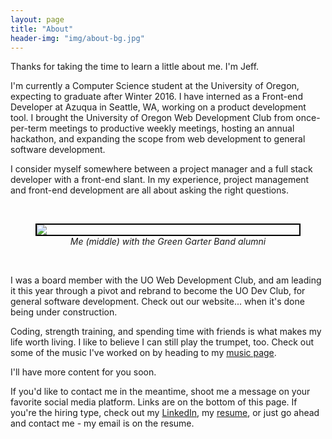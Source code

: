```yaml
---
layout: page
title: "About"
header-img: "img/about-bg.jpg"
---
```


Thanks for taking the time to learn a little about me. I'm Jeff.

I'm currently a Computer Science student at the University of Oregon, expecting to graduate after Winter 2016. I have interned as a Front-end Developer at Azuqua in Seattle, WA, working on a product development tool. I brought the University of Oregon Web Development Club from once-per-term meetings to productive weekly meetings, hosting an annual hackathon, and expanding the scope from web development to general software development.

I consider myself somewhere between a project manager and a full stack developer with a front-end slant. In my experience, project management and front-end development are all about asking the right questions.

<br>
<figure>
  <img src="{{site.url}}/img/dreamteam.jpg" style="border: 2px solid black; display: block; margin-left: auto; margin-right: auto;">
  <figcaption style="text-align: center;"><em>Me (middle) with the Green Garter Band alumni</em></figcaption>
</figure>
<br>

I was a board member with the UO Web Development Club, and am leading it this year through a pivot and rebrand to become the UO Dev Club, for general software development. Check out our website... when it's done being under construction.

Coding, strength training, and spending time with friends is what makes my life worth living. I like to believe I can still play the trumpet, too. Check out some of the music I've worked on by heading to my [music page]({{site.url}}/music).

I'll have more content for you soon. 

If you'd like to contact me in the meantime, shoot me a message on your favorite social media platform. Links are on the bottom of this page. If you're the hiring type, check out my [LinkedIn](https://www.linkedin.com/in/jeffbayes), my [resume]({{site.url}}/assets/JeffBayesResume.pdf), or just go ahead and contact me - my email is on the resume.